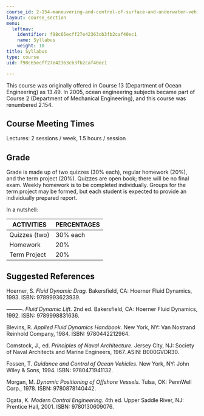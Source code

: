 ```yaml
---
course_id: 2-154-maneuvering-and-control-of-surface-and-underwater-vehicles-13-49-fall-2004
layout: course_section
menu:
  leftnav:
    identifier: f98c65ecff27e42363cb3fb2caf40ec1
    name: Syllabus
    weight: 10
title: Syllabus
type: course
uid: f98c65ecff27e42363cb3fb2caf40ec1

---
```


This course was originally offered in Course 13 (Department of Ocean Engineering) as 13.49. In 2005, ocean engineering subjects became part of Course 2 (Department of Mechanical Engineering), and this course was renumbered 2.154.

Course Meeting Times
--------------------

Lectures: 2 sessions / week, 1.5 hours / session

Grade
-----

Grade is made up of two quizzes (30% each), regular homework (20%), and the term project (20%). Quizzes are open book; there will be no final exam. Weekly homework is to be completed individually. Groups for the term project may be formed, but each student is expected to provide an individually prepared report.

In a nutshell:

| ACTIVITIES | PERCENTAGES |
| --- | --- |
| Quizzes (two) | 30% each |
| Homework | 20% |
| Term Project | 20% 

Suggested References
--------------------

Hoerner, S. _Fluid Dynamic Drag._ Bakersfield, CA: Hoerner Fluid Dynamics, 1993. ISBN: 9789993623939.

———. _Fluid Dynamic Lift._ 2nd ed. Bakersfield, CA: Hoerner Fluid Dynamics, 1992. ISBN: 9789998831636.

Blevins, R. _Applied Fluid Dynamics Handbook._ New York, NY: Van Nostrand Reinhold Company, 1984. ISBN: 9780442212964.

Comstock, J., ed. _Principles of Naval Architecture._ Jersey City, NJ: Society of Naval Architects and Marine Engineers, 1967. ASIN: B000GVDR30.

Fossen, T. _Guidance and Control of Ocean Vehicles._ New York, NY: John Wiley & Sons, 1994. ISBN: 9780471941132.

Morgan, M. _Dynamic Positioning of Offshore Vessels._ Tulsa, OK: PennWell Corp., 1978. ISBN: 9780878140442.

Ogata, K. _Modern Control Engineering._ 4th ed. Upper Saddle River, NJ: Prentice Hall, 2001. ISBN: 9780130609076.